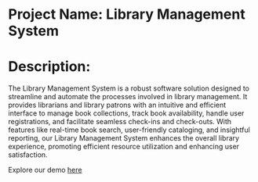 # Project Name: Library Management System

# Description:

The Library Management System is a robust software solution designed to streamline and automate the processes involved in library management. It provides librarians and library patrons with an intuitive and efficient interface to manage book collections, track book availability, handle user registrations, and facilitate seamless check-ins and check-outs. With features like real-time book search, user-friendly cataloging, and insightful reporting, our Library Management System enhances the overall library experience, promoting efficient resource utilization and enhancing user satisfaction.

Explore our demo [here]([#](https://drive.google.com/file/d/1WREeK8KLcfI-qew110qJaPB5BHxn6c-Y/view?usp=sharing)https://drive.google.com/file/d/1WREeK8KLcfI-qew110qJaPB5BHxn6c-Y/view?usp=sharing)
